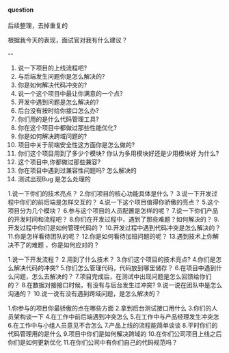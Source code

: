 #### question


后续整理，去掉重复的

根据我今天的表现，面试官对我有什么建议？

--


1. 说一下项目的上线流程吧?
2. 与后端发生问题你是怎么解决的?
3. 你是如何解决代码冲突的?
4. 说一个这个项目中最让你满意的一个点?
5. 开发中遇到问题是怎么解决的?
6. 后台没有按时给你接口怎么办?
7. 你们用的是什么代码管理工具?
8. 你在这个项目中都做过那些性能优化?
9. 你是如何解决跨域问题的?
10. 项目中关于前端安全性这方面你是怎么做的?
11. 你们这个项目用到了多少个模块? 你认为多用模块好还是少用模块好  为什么?
12. 这个项目中,你都做过那些兼容?
13. 你在项目中遇到过兼容性问题吗? 怎么解决的 
14. 测试出现Bug 是怎么处理的 


1.说一下你们的技术亮点？
2.你们项目的核心功能具体是什么？
3.说一下开发过程中你们的前后端是怎样交互的？
4.说一下这个项目值得你骄傲的亮点？
5.这个项目分为几个模块？
6.参与这个项目的人员配置是怎样的呢？
7.说一下你们产品的开发时间和流程吧？
8.你们在开发过程中，遇到了那些难题？如何解决的？
9.开发过程中你们是如何管理代码的？
10.开发过程中遇到代码冲突是怎么解决的？
11.你是怎样看待团队的呢？
12.你是如何看待加班问题的呢？
13.遇到技术上你解决不了的难题 ，你是如何应对的？


1.说一下开发流程？
2.用到了什么技术？
3.你们这个项目的技术亮点?
4.你们是怎么解决代码的冲突?
5.你们怎么管理代码，代码放到哪里储存？
6.在项目中遇到什么问题，怎么去解决的？
7.项目完成后，在测试中出现问题是怎么回馈给你们的？
8.在数据对接接口时候，有没有与后台发生过冲突?
9.说一说在团队中是怎么沟通的？
10.说一说有没有遇到跨域问题，是怎么解决的？


1.你参与的项目你最骄傲的点在哪些方面
2.拿到后台测试接口用什么
3.你们的人员架构谈一下
4.在工作中前后端遇到冲突怎么
5.在工作中与产品经理发生冲突怎
6.在工作中与小组人员意见不合怎么
7.产品上线的流程能简单谈谈
8.平时你们的代码管理用的是什么
9.项目中你们是如何解决跨域的
10.在你们公司项目上线之后你们是如何更新优化
11.在你们公司中有你们自己的代码规范吗？